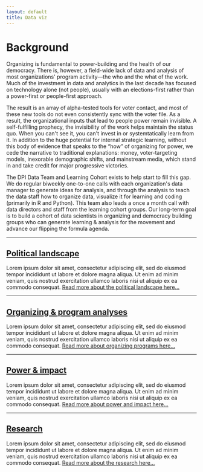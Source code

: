 ```yaml
---
layout: default
title: Data viz
---
```

# Background
Organizing is fundamental to power-building and the health of our democracy. There is, however, a field-wide lack of data and analysis of most organizations' program activity—the who and the what of the work. Much of the investment in data and analytics in the last decade has focused on technology alone (not people), usually with an elections-first rather than a power-first or people-first approach.

The result is an array of alpha-tested tools for voter contact, and most of these new tools do not even consistently sync with the voter file. As a result, the organizational inputs that lead to people power remain invisible. A self-fulfilling prophecy, the invisibility of the work helps maintain the status quo. When you can't see it, you can't invest in or systemtatically learn from it. In addition to the huge potential for internal strategic learning, without this body of evidence that speaks to the “how” of organizing for power, we cede the narrative to traditional explanations: money, voter-targeting models, inexorable demographic shifts, and mainstream media, which stand in and take credit for major progressive victories.

The DPI Data Team and Learning Cohort exists to help start to fill this gap. We do regular biweekly one-to-one calls with each organization's data manager to generate ideas for analysis, and through the analysis to teach the data staff how to organize data, visualize it for learning and coding (primarily in R and Python). This team also leads a once a month call with data directors and staff from the learning cohort groups. Our long-term goal is to build a cohort of data scientists in organizing and democracy building groups who can generate learning & analysis for the movement and advance our flipping the formula agenda.

---

## <a href="/data-viz/pol-landscape/index.html"> Political landscape</a>
Lorem ipsum dolor sit amet, consectetur adipiscing elit, sed do eiusmod tempor incididunt ut labore et dolore magna aliqua. Ut enim ad minim veniam, quis nostrud exercitation ullamco laboris nisi ut aliquip ex ea commodo consequat. <a href="/data-viz/pol-landscape/index.html">Read more about the political landscape here...</a>

---

## <a href="/data-viz/organizing/index.html"> Organizing & program analyses </a>
Lorem ipsum dolor sit amet, consectetur adipiscing elit, sed do eiusmod tempor incididunt ut labore et dolore magna aliqua. Ut enim ad minim veniam, quis nostrud exercitation ullamco laboris nisi ut aliquip ex ea commodo consequat. <a href="/data-viz/pol-landscape/index.html">Read more about organizing programs here...</a>

---

## <a href="/data-viz/power/index.html"> Power & impact </a>
Lorem ipsum dolor sit amet, consectetur adipiscing elit, sed do eiusmod tempor incididunt ut labore et dolore magna aliqua. Ut enim ad minim veniam, quis nostrud exercitation ullamco laboris nisi ut aliquip ex ea commodo consequat. <a href="/data-viz/pol-landscape/index.html">Read more about power and impact here...</a>

---

## <a href="/data-viz/research/index.html"> Research</a>
Lorem ipsum dolor sit amet, consectetur adipiscing elit, sed do eiusmod tempor incididunt ut labore et dolore magna aliqua. Ut enim ad minim veniam, quis nostrud exercitation ullamco laboris nisi ut aliquip ex ea commodo consequat. <a href="/data-viz/pol-landscape/index.html">Read more about the research here...</a>


